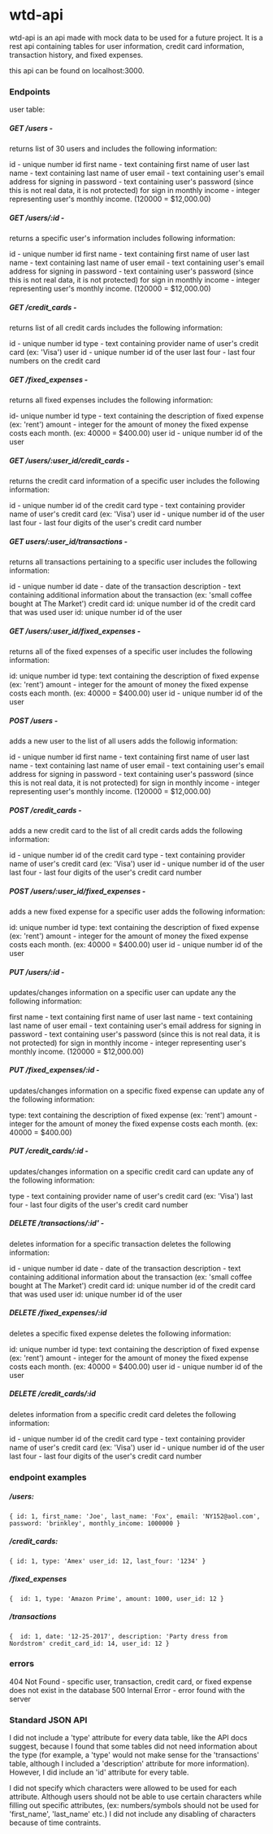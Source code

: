 # wtd-api
wtd-api is an api made with mock data to be used for a future project. It is a rest api containing tables for user information, 
credit card information, transaction history, and fixed expenses.

this api can be found on localhost:3000. 

### Endpoints 

user table:

##### GET /users -
returns list of 30 users
and includes the following information:

id - unique number id
first name - text containing first name of user
last name - text containing last name of user
email - text containing user's email address for signing in
password - text containing user's password (since this is not real data, it is not protected) for sign in
monthly income - integer representing user's monthly income. (120000 = $12,000.00)

##### GET /users/:id - 
returns a specific user's information
includes following information: 

id - unique number id
first name - text containing first name of user
last name - text containing last name of user
email - text containing user's email address for signing in
password - text containing user's password (since this is not real data, it is not protected) for sign in
monthly income - integer representing user's monthly income. (120000 = $12,000.00)

##### GET /credit_cards -
returns list of all credit cards
includes the following information:

id - unique number id
type - text containing provider name of user's credit card (ex: 'Visa')
user id - unique number id of the user
last four - last four numbers on the credit card

##### GET /fixed_expenses - 
returns all fixed expenses
includes the following information: 

id- unique number id
type - text containing the description of fixed expense (ex: 'rent')
amount - integer for the amount of money the fixed expense costs each month. (ex: 40000 = $400.00)
user id - unique number id of the user 

##### GET /users/:user_id/credit_cards -
returns the credit card information of a specific user
includes the following information: 

id - unique number id of the credit card
type - text containing provider name of user's credit card (ex: 'Visa')
user id - unique number id of the user
last four - last four digits of the user's credit card number

##### GET users/:user_id/transactions - 
returns all transactions pertaining to a specific user
includes the following information:

id - unique number id
date - date of the transaction
description - text containing additional information about the transaction (ex: 'small coffee bought at The Market')
credit card id: unique number id of the credit card that was used
user id: unique number id of the user

##### GET /users/:user_id/fixed_expenses - 
returns all of the fixed expenses of a specific user
includes the following information: 

id: unique number id
type: text containing the description of fixed expense (ex: 'rent')
amount - integer for the amount of money the fixed expense costs each month. (ex: 40000 = $400.00)
user id - unique number id of the user 

##### POST /users -
adds a new user to the list of all users
adds the followig information: 

id - unique number id
first name - text containing first name of user
last name - text containing last name of user
email - text containing user's email address for signing in
password - text containing user's password (since this is not real data, it is not protected) for sign in
monthly income - integer representing user's monthly income. (120000 = $12,000.00)

##### POST /credit_cards - 
adds a new credit card to the list of all credit cards
adds the following information: 

id - unique number id of the credit card
type - text containing provider name of user's credit card (ex: 'Visa')
user id - unique number id of the user
last four - last four digits of the user's credit card number

##### POST /users/:user_id/fixed_expenses - 
adds a new fixed expense for a specific user
adds the following information: 

id: unique number id
type: text containing the description of fixed expense (ex: 'rent')
amount - integer for the amount of money the fixed expense costs each month. (ex: 40000 = $400.00)
user id - unique number id of the user 

##### PUT /users/:id - 
updates/changes information on a specific user
can update any the following information: 

first name - text containing first name of user
last name - text containing last name of user
email - text containing user's email address for signing in
password - text containing user's password (since this is not real data, it is not protected) for sign in
monthly income - integer representing user's monthly income. (120000 = $12,000.00)

##### PUT /fixed_expenses/:id - 
updates/changes information on a specific fixed expense
can update any of the following information: 

type: text containing the description of fixed expense (ex: 'rent')
amount - integer for the amount of money the fixed expense costs each month. (ex: 40000 = $400.00)


##### PUT /credit_cards/:id - 
updates/changes information on a specific credit card
can update any of the following information: 

type - text containing provider name of user's credit card (ex: 'Visa')
last four - last four digits of the user's credit card number

##### DELETE /transactions/:id' - 
deletes information for a specific transaction
deletes the following information: 

id - unique number id
date - date of the transaction
description - text containing additional information about the transaction (ex: 'small coffee bought at The Market')
credit card id: unique number id of the credit card that was used
user id: unique number id of the user

##### DELETE /fixed_expenses/:id
deletes a specific fixed expense
deletes the following information: 

id: unique number id
type: text containing the description of fixed expense (ex: 'rent')
amount - integer for the amount of money the fixed expense costs each month. (ex: 40000 = $400.00)
user id - unique number id of the user 


##### DELETE /credit_cards/:id
deletes information from a specific credit card
deletes the following information: 

id - unique number id of the credit card
type - text containing provider name of user's credit card (ex: 'Visa')
user id - unique number id of the user
last four - last four digits of the user's credit card number


### endpoint examples 

##### /users: 

`{
    id: 1,
    first_name: 'Joe',
    last_name: 'Fox',
    email: 'NY152@aol.com',
    password: 'brinkley',
    monthly_income: 1000000
 }`
 
 ##### /credit_cards:
 `{
    id: 1,
    type: 'Amex'
    user_id: 12,
    last_four: '1234'
 }`
 
 ##### /fixed_expenses
 
 `{ 
   id: 1,
   type: 'Amazon Prime',
   amount: 1000,
   user_id: 12
 }`
 
 ##### /transactions
 
 `{ 
    id: 1,
    date: '12-25-2017',
    description: 'Party dress from Nordstrom'
    credit_card_id: 14,
    user_id: 12
  }`
    

### errors

404 Not Found - specific user, transaction, credit card, or fixed expense does not exist in the database
500 Internal Error - error found with the server

### Standard JSON API

  I did not include a 'type' attribute for every data table, like the API docs suggest, because I found that some tables did not need
  information about the type (for example, a 'type' would not make sense for the 'transactions' table, although I included a 
  'description' attribute for more information). However, I did include an 'id' attribute for every table. 
  
  I did not specify which characters were allowed to be used for each attribute. Although users should not be able to use certain characters 
  while filling out specific attributes, (ex: numbers/symbols should not be used for 'first_name', 'last_name' etc.) I did not include
  any disabling of characters because of time contraints. 
  
  

